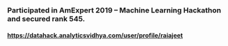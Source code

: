 ### Participated in AmExpert 2019 – Machine Learning Hackathon and secured rank 545.
#### https://datahack.analyticsvidhya.com/user/profile/raiajeet
